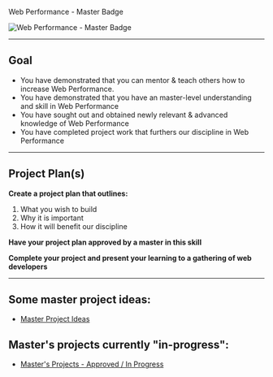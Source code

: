 Web Performance - Master Badge

![Web Performance - Master Badge](http://familysearch.org/badge.png "Web Performance Master badge")


-----


## Goal
- You have demonstrated that you can mentor & teach others how to increase Web Performance.
- You have demonstrated that you have an master-level understanding and skill in Web Performance
- You have sought out and obtained newly relevant & advanced knowledge of Web Performance
- You have completed project work that furthers our discipline in Web Performance


-----


## Project Plan(s)

**Create a project plan that outlines:**

  1. What you wish to build
  2. Why it is important
  3. How it will benefit our discipline


**Have your project plan approved by a master in this skill**

**Complete your project and present your learning to a gathering of web developers**


-----


## Some master project ideas:
  - [Master Project Ideas](https://github.com/fs-webdev/skill-building-program/issues/15)

## Master's projects currently "in-progress":
  - [Master's Projects - Approved / In Progress ](https://github.com/fs-webdev/skill-building-program/issues/16)
